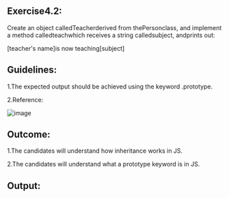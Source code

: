 <h2>Exercise4.2: </h2>

Create an object calledTeacherderived from thePersonclass, and implement a method calledteachwhich receives a string calledsubject, andprints out:

[teacher's name]is now teaching[subject]

<h2>Guidelines: </h2>

1.The expected output should be achieved using the keyword .prototype.

2.Reference:

![image](https://user-images.githubusercontent.com/46132450/218263349-becd740c-ce19-4232-a470-c4b301125b18.png)

<h2>Outcome: </h2>

1.The candidates will understand how inheritance works in JS. 

2.The candidates will understand what a prototype keyword is in JS.

<h2>Output: </h2>
